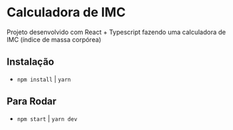 # Calculadora de IMC

Projeto desenvolvido com React + Typescript fazendo uma calculadora de IMC (índice de massa corpórea)

## Instalação
- `npm install` | `yarn`

## Para Rodar
- `npm start` | `yarn dev`